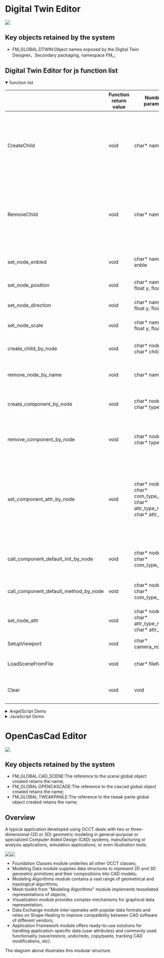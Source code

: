 # Digital Twin Editor

<img src="./runtime/img/coveralls_100.svg" class=img_left />

## Key objects retained by the system

-   FM_GLOBAL.DTWIN:Object names exposed by the Digital Twin Designer。Secondary packaging, namespace FM\_;

## Digital Twin Editor for js function list

<details open>
<summary>function list</summary>

|                                       | Function return value | Number of parameters                                                         | Function Description                                                                                                         | Calling Example                                                                                                                                                              |
| ------------------------------------- | --------------------- | ---------------------------------------------------------------------------- | ---------------------------------------------------------------------------------------------------------------------------- | ---------------------------------------------------------------------------------------------------------------------------------------------------------------------------- |
| CreateChild                           | void                  | char\* name                                                                  | Create a node for the scene. The name cannot be empty. It is used as a unique identifier to locate the node.                 | `FM_.CreateChild("Hello")` or `FM_GLOBAL.DTWIN.cwrap('CreateChild', '', ['string'])('Hello');`                                                                               |
| RemoveChild                           | void                  | char\* name                                                                  | Remove a node for the scene. The name cannot be empty. It is used as a unique identifier to locate the node.                 | `FM_.RemoveChild("Hello")` or `FM_GLOBAL.DTWIN.cwrap('RemoveChild', '', ['string'])('Hello');`                                                                               |
| set_node_enbled                       | void                  | char\* name, bool enble                                                      | Enble or disable a node for the scene                                                                                        | slightly or `FM_GLOBAL.DTWIN.cwrap('set_node_enbled', '', ['string','bool'])('Hello',true);`                                                                                 |
| set_node_position                     | void                  | char\* name, float x, float y, float z                                       | set a node position for the scene                                                                                            | slightly or `FM_GLOBAL.DTWIN.cwrap('set_node_position', '', ['string','float','float','float'])('Hello',0,0,0);`                                                             |
| set_node_direction                    | void                  | char\* name, float x, float y, float z                                       | set a node direction for the scene                                                                                           | slightly or `FM_GLOBAL.DTWIN.cwrap('set_node_direction', '', ['string','float','float','float'])('Hello',0,0,0);`                                                            |
| set_node_scale                        | void                  | char\* name, float x, float y, float z                                       | set a node scale for the scene                                                                                               | slightly or `FM_GLOBAL.DTWIN.cwrap('set_node_scale', '', ['string','float','float','float'])('Hello',0,0,0);`                                                                |
| create_child_by_node                  | void                  | char* node_name, char* child_name                                            | Add a child node to the specified node                                                                                       | slightly or `FM_GLOBAL.DTWIN.cwrap('create_child_by_node', '', ['string','string'])('Hello',‘Hello1’);`                                                                      |
| remove_node_by_name                   | void                  | char\* name                                                                  | Remove a child node by the node name                                                                                         | slightly or `FM_GLOBAL.DTWIN.cwrap('remove_node_by_name', '', ['string'])('Hello');`                                                                                         |
| create_component_by_node              | void                  | char* node_name, char* type_name                                             | Add various components to the specified node                                                                                 | slightly or `FM_GLOBAL.DTWIN.cwrap('create_child_by_node', '', ['string','string'])('Hello',‘Camera’);`                                                                      |
| remove_component_by_node              | void                  | char* node_name, char* type_name                                             | Remove various components from the specified node                                                                            | slightly or `FM_GLOBAL.DTWIN.cwrap('remove_component_by_node', '', ['string','string'])('Hello',‘Camera’);`                                                                  |
| set_component_attr_by_node            | void                  | char* node_name, char* com_type_name, char* attr_type_name, char* attr_value | Modify the specified attribute of the specified node. The attribute value is passed in as a string, separated by commas [,]. | slightly or `FM_GLOBAL.DTWIN.cwrap('set_component_attr_by_node', '', ['string','string','string','string'])('Zone', 'Zone', 'Bounding Box Min', '-1000.0,-1000.0,-1000.0');` |
| call_component_default_init_by_node   | void                  | char* node_name, char* com_type_name                                         | Calling the initialization method of complex business components                                                             | slightly or `FM_GLOBAL.DTWIN.cwrap('call_component_default_init_by_node', '', ['string','string'])('Floor','FmFloor');`                                                      |
| call_component_default_method_by_node | void                  | char* node_name, char* com_type_name                                         | Calling the event start of complex components                                                                                | slightly or `FM_GLOBAL.DTWIN.cwrap('call_component_default_method_by_node', '', ['string','string'])('Floor','FmFloor');`                                                    |
| set_node_attr                         | void                  | char* node_name, char* attr_type_name, char\* attr_value                     | Sets the properties of the specified node                                                                                    | slightly or `FM_GLOBAL.DTWIN.cwrap('set_node_attr', '', ['string','string','string'])('DirectionalLight', 'Rotation', '43.0,35.0,14.0');`                                    |
| SetupViewport                         | void                  | char\* camera_node_name                                                      | Setting the Viewport                                                                                                         | slightly or `FM_GLOBAL.DTWIN.cwrap('SetupViewport', '', ['string'])('FreeCamera');`                                                                                          |
| LoadSceneFromFile                     | void                  | char\* fileName                                                              | Loading a scene sequence file                                                                                                | slightly or `FM_GLOBAL.DTWIN.cwrap('LoadSceneFromFile', '', ['string'])('/IndexedDB/dd/Scene/main.xml');`                                                                    |
| Clear                                 | void                  | void                                                                         | Clear all nodes and components in the scene                                                                                  | slightly or `FM_GLOBAL.DTWIN.cwrap('Clear', '', [''])();`                                                                                                                    |

</details>
<!--  -->
<details >
<summary>AngelScript Demo</summary>

-   test.hpp

```
float RestAndCreateScene()
{
    scene_ptr.Clear();
    //
    scene_ptr.create_component_by_node( "Scene", "Octree" );
    scene_ptr.create_component_by_node( "Scene", "PhysicsWorld" );
    //
    scene_ptr.CreateChild( "Zone" );
    scene_ptr.create_component_by_node( "Zone", "Zone" );
    scene_ptr.set_component_attr_by_node( "Zone", "Zone", "Bounding Box Min", "-1000.0,-1000.0,-1000.0" );
    scene_ptr.set_component_attr_by_node( "Zone", "Zone", "Bounding Box Max", "1000.0,1000.0,1000.0" );
    scene_ptr.set_component_attr_by_node( "Zone", "Zone", "Ambient Color", "0.15,0.15,0.15,1.0" );
    scene_ptr.set_component_attr_by_node( "Zone", "Zone", "Fog Color", "0.5,0.5,0.7,1.0" );
    scene_ptr.set_component_attr_by_node( "Zone", "Zone", "Fog Start", "100.0" );
    scene_ptr.set_component_attr_by_node( "Zone", "Zone", "Fog End", "300.0" );
    //
    scene_ptr.CreateChild( "DirectionalLight" );
    scene_ptr.set_node_position( "DirectionalLight", 0.3, -0.5, 0.15 );

    scene_ptr.set_node_attr( "DirectionalLight", "Rotation", "43.0,35.0,14.0" );
    scene_ptr.create_component_by_node( "DirectionalLight", "Light" );
    scene_ptr.set_component_attr_by_node( "DirectionalLight", "Light", "Light Type", "0" );
    scene_ptr.set_component_attr_by_node( "DirectionalLight", "Light", "Cast Shadows", "True" );
    scene_ptr.set_component_attr_by_node( "DirectionalLight", "Light", "Color", "1.0,1.0,1.0,1.0" );
    //
    scene_ptr.CreateChild( "Floor" );
    scene_ptr.set_node_position( "Floor", 0.0, -0.5, 0.0 );
    scene_ptr.set_node_scale( "Floor", 200.0, 1.0, 200.0 );
    scene_ptr.create_component_by_node( "Floor", "FmFloor" );
    scene_ptr.call_component_default_init_by_node( "Floor", "FmFloor" );
    //
    scene_ptr.CreateChild( "FreeCamera" );
    scene_ptr.set_node_position( "FreeCamera", 0.0, 2.5, 0.0 );
    scene_ptr.create_component_by_node( "FreeCamera", "Camera" );
    scene_ptr.set_component_attr_by_node( "FreeCamera", "Camera", "Far Clip", "300.0" );

    //
    scene_ptr.CreateChild( "Jack" );
    scene_ptr.create_component_by_node( "Jack", "FmKinematicCharacter" );
    scene_ptr.call_component_default_init_by_node( "Jack", "FmKinematicCharacter" );
    scene_ptr.create_component_by_node( "Jack", "CollisionShape" );
    //
    scene_ptr.SetupViewport( "FreeCamera" );
    return 0;
}

```

-   project.cxx

```
#include "test.hpp"
int main()
{
    RestAndCreateScene();
    return 0;
}
```

</details>

<!--  -->
<details >
<summary>JavaScript Demo</summary>

```
//
function RestAndCreateScene() {
  FM_.create_child_by_node("Box1", "Box2");
  FM_.set_node_position("Box1", 0, 20, 0);
  FM_.set_node_direction("Box1", 0, 20, 0);
  FM_.set_node_scale("Box1", 1, 1.2, 1);
  FM_.create_component_by_node("Box2", "FmFloor");

}
//
RestAndCreateScene();
```

</details>

# OpenCasCad Editor

<img src="./runtime/img/coveralls_5.svg" class=img_left />

## Key objects retained by the system

-   FM_GLOBAL.CAD_SCENE:The reference to the scene global object created retains the name;
-   FM_GLOBAL.OPENCASCADE:The reference to the cascad global object created retains the name;
-   FM_GLOBAL.TWEAKPANLE:The reference to the tweak panle global object created retains the name;

## Overview

A typical application developed using OCCT deals with two or three-dimensional (2D or 3D) geometric modeling in general-purpose or specialized Computer Aided Design (CAD) systems, manufacturing or analysis applications, simulation applications, or even illustration tools.

<img src="./runtime/img/technical_overview_schema.png" class=img_left_max /><img src="./runtime/img/dot_schema_all_modules.png" class=img_left_max />

-   Foundation Classes module underlies all other OCCT classes;
-   Modeling Data module supplies data structures to represent 2D and 3D geometric primitives and their compositions into CAD models;
-   Modeling Algorithms module contains a vast range of geometrical and topological algorithms;
-   Mesh toolkit from "Modeling Algorithms" module implements tessellated representations of objects;
-   Visualization module provides complex mechanisms for graphical data representation;
-   Data Exchange module inter-operates with popular data formats and relies on Shape Healing to improve compatibility between CAD software of different vendors;
-   Application Framework module offers ready-to-use solutions for handling application-specific data (user attributes) and commonly used functionality (save/restore, undo/redo, copy/paste, tracking CAD modifications, etc).

The diagram above illustrates this modular structure.